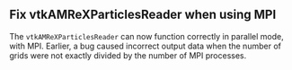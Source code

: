 ## Fix vtkAMReXParticlesReader when using MPI

The `vtkAMReXParticlesReader` can now function correctly in parallel mode, with MPI.
Earlier, a bug caused incorrect output data when the number of grids were not
exactly divided by the number of MPI processes.
